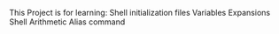 This Project is for learning:
Shell initialization files
Variables
Expansions
Shell Arithmetic 
Alias command
